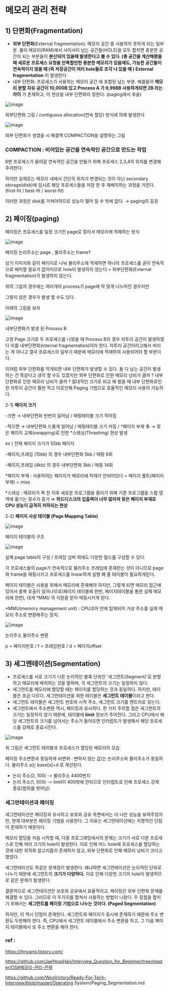 # 메모리 관리 전략



## 1) 단편화(Fragmentation)

- **외부 단편화**(External fragmentation): 메모리 공간 중 사용하지 못하게 되는 일부분. 물리 메모리(RAM)에서 사이사이 남는 공간들(HOLE)을 모두 합치면 충분한 공간이 되는 부분들이 **분산되어 있을때 발생한다고 볼 수 있다. (총 공간을 계산해봤을 때 새로운 프로세스 요청을  만족할만한 충분한 메모리가 있음에도, 가능한 공간들이 연속적이지 않을 때 (즉 저장공간이 여러 hole들로 조각 나 있을 때 )  External fragmentation** 이 발생한다
- 내부 단편화: 프로세스가 사용하는 메모리 공간 에 포함된 남는 부분. 예를들어 **메모리 분할 자유 공간이 10,000B 있고 Process A 가 9,998B 사용하게되면 2B 라는 차이** 가 존재하고, 이 현상을 내부 단편화라 칭한다. (paging에서 후술)

![image](https://user-images.githubusercontent.com/77064907/125069488-c615f500-e0f1-11eb-93da-1fedca483779.png)

외부단편화 그림 / contiguous allocation(연속 할당) 방식에 의해 발생한다



![image](https://user-images.githubusercontent.com/77064907/125069702-05dcdc80-e0f2-11eb-8d27-39ae803b7492.png)

외부 단편화가 생겼을 시 해결책 COMPACTION을 설명하는 그림

### COMPACTION : 비어있는 공간을 연속적인 공간으로 만드는 작업

6번 프로세스가 들어갈 연속적인 공간을 만들기 위해 프로세스 2,3,4의 위치를 변경해주려한다.

하지만 실제로는 메모리 내에서 간단히 위치가 변경되는 것이 아닌 secondary storage(disk)에 임시로 해당 프로세스들을 저장 한 후 재배치하는 과정을 거친다. (first-fit / best-fit / worst-fit)

이러한 과정은 disk를 거쳐야하므로 성능이 떨어 질 수 밖에 없다. → paging의 등장

## 2) 페이징(paging)

페이징은 프로세스를 일정 크기인 page로 잘라서 메모리에 적재하는 방식

![image](https://user-images.githubusercontent.com/77064907/125069820-39b80200-e0f2-11eb-9dc6-3cb37d6aa63f.png)

페이징 논리주소는 page , 물리주소는 frame?

상기 이미지와 같이 페이지로 나눠 물리주소에 적재하면 하나의 프로세스를 굳이 연속적으로 배치할 필요가 없어지므로 hole이 발생하지 않는다  = 외부단편화(External fragmentation)가 발생하지 않는다.

위의 그림의 경우에는 여러개의 process가 page에 딱 맞게 나누어진 경우지만

그렇지 않은 경우가 발생 할 수도 있다.

아래의 그림을 보자

![image](https://user-images.githubusercontent.com/77064907/125069905-581dfd80-e0f2-11eb-8aef-458244cab48f.png)

내부단편화가 발생 된 Process B

고정 Page 크기로 두 프로세스를 나눴을 때 Process B의 경우 자투리 공간이 발생하였다 이를 내부단편화(internal fragmentation)이라 한다. 자투리 공간이라고해서 버리는 게 아니고 결국 프로세스의 일부기 때문에 메모리에 적재하여 사용되어야 할 부분이다.

이처럼 외부 단편화를 막게되면 내부 단편화가 발생할 수 있다. 둘 다 남는 공간이 발생하는 건 똑같다고 생각 할 수도 있겠지만 외부 단편화로 인한 메모리 낭비가 클까 ? 내부 단편화로 인한 메모리 낭비가 클까 ? 절대적인 크기로 비교 해 봤을 때 내부 단편화로인한 자투리 공간이 훨씬 적고 이로인해 Paging 기법으로 효율적인 메모리 사용이 가능하다.

2-1) **페이지 크기**

-크면 → 내부단편화 빈번히 일어남 / 매핑테이블 크기 작아짐

-작으면 → 내부단편화 드물게 일어남 / 매핑테이블 크기 커짐 / *페이지 부재 多 → 잦은 페이지 교체(swapping)로 인한 *스레싱(Thrashing) 현상 발생

ex ) 전체 페이지 크기가 55kb 페이지

-페이지,프레임 (10kb) 의 경우 내부단편화 5kb / 매핑 6회

-페이지,프레임 (4kb) 의 경우 내부단편화 3kb / 매핑 14회


*페이지 부재 : 사용하려는 페이지가 메모리에 적재가 안되어있다 = 페이지 폴트(페이지 부재) = miss

*스레싱 : 메모리가 꽉 찬 이후 새로운 프로그램을 올리기 위해 기존 프로그램을 스왑 영역에 옮기는 횟수가 증가 ⇒ **하드디스크의 입출력이 너무 많아져 잦은 페이지 부재로 CPU 성능이 급격히 저하되는 현상**


2-2) **페이지 사상 테이블 (Page Mapping Table)**

![image](https://user-images.githubusercontent.com/77064907/125070019-800d6100-e0f2-11eb-9b35-9bd2a3f5bd30.png)

페이지 테이블의 구조

![image](https://user-images.githubusercontent.com/77064907/125070065-90bdd700-e0f2-11eb-8b44-798743293e6b.png)

실제 page table의 구성 / 프레임 넘버 외에도 다양한 필드를 구성할 수 있다.

각 프로세스들의 page가 연속적으로 물리주소 프레임에 존재한는 것이 아니므로  page와 frame을 매핑시키고 프로세스를 linear하게 실행 해 줄 테이블이 필요하게된다.

페이지 테이블은 사용을 위해서 메모리에 존재해야 하지만, 그렇게 되면 메모리 접근에 있어서 중복 호출이 일어나므로(페이지 테이블에 한번, 페이지테이블을 통한 실제 메모리에 한번), 대게 *MMU 의 지원을 받아 매핑시키게 된다.

*MMU(memory management unit) : CPU코어 안에 탑재되어 가상 주소를 실제 메모리 주소로 변환해주는 장치.

![image](https://user-images.githubusercontent.com/77064907/125070197-aa5f1e80-e0f2-11eb-854d-a76a6d716729.png)

논리주소 물리주소 변환

p = 페이지번호  / f = 프레임번호 / d = 페이지offset

## 3) **세그멘테이션(Segmentation)**

- 프로세스를 서로 크기가 다른 논리적인 블록 단위인 '세그먼트(Segment)'로 분할하고 메모리에 배치하는 것을 말하며, 각 세그먼트의 크기는 일정하지 않다.
- 세그먼트를 메모리에 할당할 때는 페이지를 할당하는 것과 동일하다. 하지만, 테이블은 조금 다르다. 세그먼테이션을 위한 테이블은 **세그먼트 테이블**이라고 한다.
- 세그먼트 테이블은 세그먼트 번호와 시작 주소, 세그먼트 크기를 엔트리로 갖는다.
- 세그먼트에서 주소변환 역시, 페이징과 유사하다. 한 가지 주의할 점은 세그먼트의 크기는 일정하지 않기 때문에, 테이블에 **limit** 정보가 주어진다. 그리고 CPU에서 해당 세그먼트의 크기를 넘어서는 주소가 들어오면 인터럽트가 발생해서 해당 프로세스를 강제로 종료시킨다.

![image](https://user-images.githubusercontent.com/77064907/125070289-b814a400-e0f2-11eb-9537-998b3c80890e.png)

위 그림은 세그먼트 테이블과 프로세스가 할당된 메모리의 모습.

페이징 주소변환과 동일하게 d(변위 : 변하지 않는 값)는 논리주소와 물리주소가 동일하다. 물리주소 a는 base[s]+d 로 계산된다.

- 논리 주소(2, 100) -> 물리주소 4400번지
- 논리 주소(1, 500) -> limit이 400밖에 안되므로 인터럽트로 인해 프로세스 강제 종료(범위를 벗어남)

### **세그먼테이션과 페이징**

세그먼테이션은 페이징과 유사하고 보호와 공유 측면에서는 더 나은 성능을 보여주었지만, 현재 대부분은 페이징 기법을 사용한다. 그 이유는 세그먼테이션에는 치명적인 단점이 존재하기 때문이다.

메모리 할당을 처음 시작할 때, 다중 프로그래밍에서의 문제는 크기가 서로 다른 프로세스로 인해 여러 크기의 hole이 발생한다. 이로 인해 어느 hole에 프로세스를 할당하는 것에 대한 최적화 알고리즘이 존재하지 않고, 외부 단편화로 인해 메모리 낭비가 크다고 했었다.

세그먼테이션도 똑같은 문제점이 발생한다. 왜냐하면 세그먼테이션은 논리적인 단위로 나누기 때문에 세그먼트의 **크기가 다양하다.** 이로 인해 다양한 크기의 hole이 발생하므로 같은 문제가 발생한다.

결론적으로 세그먼테이션은 보호와 공유에서 효율적이고, 페이징은 외부 단편화 문제를 해결할 수 있다. 그러므로 이 두가지를 합쳐서 사용하는 방법이 나왔다. 두 장점을 합치기 위해서는 **세그먼트를 페이징 기법으로 나누는 것이다. (Paged Segmentation)**

하지만, 이 역시 단점이 존재한다. 세그먼트와 페이지가 동시에 존재하기 때문에 주소 변환도 두번해야 한다. 즉, CPU에서 세그먼트 테이블에서 주소 변환을 하고, 그 다음 페이지 테이블에서 또 주소 변환을 해야 한다.

### ref :

https://jhnyang.tistory.com/

https://github.com/JaeYeopHan/Interview_Question_for_Beginner/tree/master/OS#메모리-관리-전략

https://github.com/WooVictory/Ready-For-Tech-Interview/blob/master/Operating System/Paging_Segmentation.md

